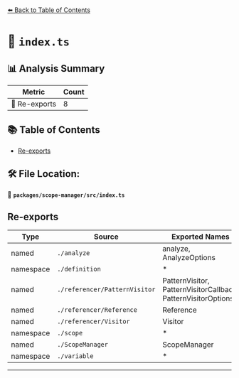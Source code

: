 [⬅️ Back to Table of Contents](../../../index.md)

# 📄 `index.ts`

## 📊 Analysis Summary

| Metric | Count |
|--------|-------|
| 🔄 Re-exports | 8 |

## 📚 Table of Contents

- [Re-exports](#re-exports)

## 🛠️ File Location:
📂 **`packages/scope-manager/src/index.ts`**

## Re-exports

| Type | Source | Exported Names |
|------|--------|----------------|
| named | `./analyze` | analyze, AnalyzeOptions |
| namespace | `./definition` | * |
| named | `./referencer/PatternVisitor` | PatternVisitor, PatternVisitorCallback, PatternVisitorOptions |
| named | `./referencer/Reference` | Reference |
| named | `./referencer/Visitor` | Visitor |
| namespace | `./scope` | * |
| named | `./ScopeManager` | ScopeManager |
| namespace | `./variable` | * |


---